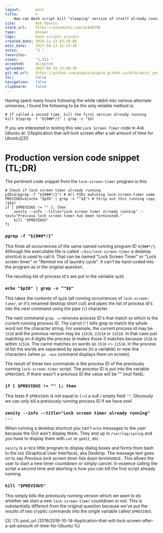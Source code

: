 ```yaml
---
layout:       post
title:        >
    How can Bash script kill "sleeping" version of itself already running?
site:         Ask Ubuntu
stack_url:    https://askubuntu.com/q/848796
type:         Answer
tags:         bash scripts process
created_date: 2016-11-13 03:10:08
edit_date:    2017-04-13 12:23:38
votes:        "2 "
favorites:    
views:        "1,313 "
accepted:     Accepted
uploaded:     2023-09-19 23:40:30
git_md_url:   https://github.com/pippim/pippim.github.io/blob/main/_posts/2016/2016-11-13-How-can-Bash-script-kill-_sleeping_-version-of-itself-already-running_.md
toc:          false
navigation:   false
clipboard:    false
---
```


Having spent many hours following the white rabbit into various alternate universes, I found the following to be the only reliable method is:

``` 
# If called a second time, kill the first version already running
kill $(pgrep -f "${0##*/}" | grep -v ^$$)
```


If you are interested in testing this see `Lock Screen Timer` code in *Ask Ubuntu* at: 
([Application that will lock screen after a set amount of time for Ubuntu][3])

# Production version code snippet (TL;DR)

The pertinent code snippet from the `lock-screen-timer` program is this:

``` 
# Check if lock screen timer already running
pID=$(pgrep -f "${0##*/}") # All PIDs matching lock-screen-timer name
PREVIOUS=$(echo "$pID" | grep -v ^"$$") # Strip out this running copy ($$$)
if [ $PREVIOUS != "" ]; then
    zenity --info --title="Lock screen timer already running" --text="Previous lock screen timer has been terminated."
    kill "$PREVIOUS"
fi
```

### `pgrep -f "${0##*/}"`

This finds all occurrences of the same named running program ID `${0##*/}`. Although the executable file is called `~/bin/lock-screen-timer` a desktop shortcut is used to call it. That can be named "Lock Screen Timer" or "Lock screen timer" or "Remind me of laundry cycle". It can't be hard-coded into the program as in the original question.

The resulting list of process id's are put in the variable `$pID`

### `echo "$pID" | grep -v ^"$$"`

This takes the contents of `$pID` (all running occurrences of `lock-screen-timer`, or it's renamed desktop short cut) and pipes the list of process id's into the next command using the pipe (`|`) character.

The next command `grep -v` removes process ID's that match `$$` which is the current running process ID. The carrot (`^`) tells grep to match the whole word not the character string. For example, the current process id may be `1518` and the previous version may be `11518`, `21518` or `31518`. In that case just matching on 4 digits the process id makes those 3 matches because `1518` is within `11518`. The carrot matches on words so `1518` <> `11518`. In the process id list the words are separated by spaces (in a variable) or new line characters (when `ps -aux` command displays them on screen).

The result of these two commands is the process ID of the previously running `lock-screen-timer` script. The process ID is put into the variable `$PREVIOUS`. If there wasn't a previous ID the value will be "" (null field).

### `if [ $PREVIOUS != "" ]; then`

This tests if `$PREVIOUS` is not equal to (`!=`) a null / empty field `""`. Obviously we can only kill a previously running process ID if we have one!

### `zenity --info --title="Lock screen timer already running" ...`

When running a desktop shortcut you can't `echo` messages to the user because the GUI won't display them. They end up in `/var/log/syslog` and you have to display them with `cat` or `gedit`, etc.

`zenity` is a nice little program to display dialog boxes and forms from bash to the `GUI` (Graphical User Interface), aka Desktop. The message text goes on to say *Previous lock screen timer has been terminated.*. This allows the user to start a new timer countdown or simply cancel. In essence calling the script a second time and aborting is how you can kill the first script already running.

### `kill "$PREVIOUS"`

This simply kills the previously running version which we want to do whether we start a new `lock-screen-timer` countdown or not. This is substantially different from the original question because we've put the results of two cryptic commands into the single variable called `$PREVIOUS`.

  [1]: https://askubuntu.com/users/231142/terrance
  [2]: https://askubuntu.com/users/295286/serg
  [3]: {% post_url /2016/2016-10-14-Application-that-will-lock-screen-after-a-set-amount-of-time-for-Ubuntu %}


